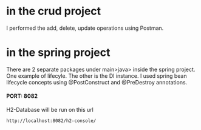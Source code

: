 # in the crud project


I performed the add, delete, update operations using Postman.


# in the spring project

There are 2 separate packages under main>java> inside the spring project. One example of lifecyle. The other is the DI instance.
I used spring bean lifecycle concepts using @PostConstruct and @PreDestroy annotations.

#### PORT: 8082

H2-Database will be run on this url

`http://localhost:8082/h2-console/`

